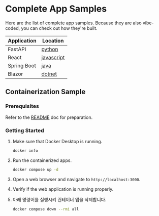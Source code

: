 # Complete App Samples

Here are the list of complete app samples. Because they are also vibe-coded, you can check out how they're built.

| Application | Location                    |
|-------------|-----------------------------|
| FastAPI     | [python](./python/)         |
| React       | [javascript](./javascript/) |
| Spring Boot | [java](./java/)             |
| Blazor      | [dotnet](./dotnet/)         |

## Containerization Sample

### Prerequisites

Refer to the [README](../README.md) doc for preparation.

### Getting Started

1. Make sure that Docker Desktop is running.

    ```bash
    docker info
    ```

1. Run the containerized apps.

    ```bash
    docker compose up -d
    ```

1. Open a web browser and navigate to `http://localhost:3000`.
1. Verify if the web application is running properly.
1. 아래 명령어를 실행시켜 컨테이너 앱을 삭제합니다.

    ```bash
    docker compose down --rmi all
    ```
